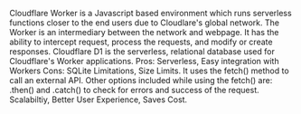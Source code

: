 Cloudflare Worker is a Javascript based environment which runs serverless functions closer to the end users due to Cloudlare's global network.
The Worker is an intermediary between the network and webpage. It has the ability to intercept request, process the requests, and modify or create responses.
Cloudflare D1 is the serverless, relational database used for Cloudflare's Worker applications. Pros: Serverless, Easy integration with Workers Cons: SQLite Limitations, Size Limits.
It uses the fetch() method to call an external API. Other options included while using the fetch() are: .then() and .catch() to check for errors and success of the request.
Scalabiltiy, Better User Experience, Saves Cost.